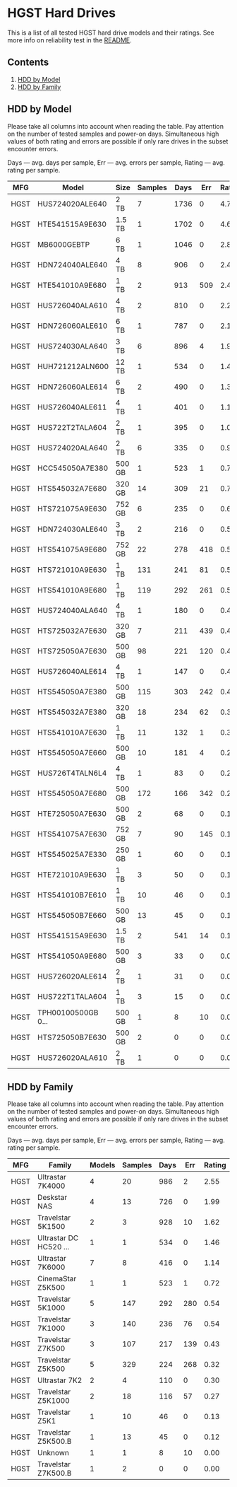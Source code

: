 HGST Hard Drives
================

This is a list of all tested HGST hard drive models and their ratings. See more
info on reliability test in the [README](https://github.com/linuxhw/SMART).

Contents
--------

1. [ HDD by Model  ](#hdd-by-model)
2. [ HDD by Family ](#hdd-by-family)

HDD by Model
------------

Please take all columns into account when reading the table. Pay attention on the
number of tested samples and power-on days. Simultaneous high values of both rating
and errors are possible if only rare drives in the subset encounter errors.

Days   — avg. days per sample,
Err    — avg. errors per sample,
Rating — avg. rating per sample.

| MFG       | Model              | Size   | Samples | Days  | Err   | Rating |
|-----------|--------------------|--------|---------|-------|-------|--------|
| HGST      | HUS724020ALE640    | 2 TB   | 7       | 1736  | 0     | 4.76   |
| HGST      | HTE541515A9E630    | 1.5 TB | 1       | 1702  | 0     | 4.66   |
| HGST      | MB6000GEBTP        | 6 TB   | 1       | 1046  | 0     | 2.87   |
| HGST      | HDN724040ALE640    | 4 TB   | 8       | 906   | 0     | 2.48   |
| HGST      | HTE541010A9E680    | 1 TB   | 2       | 913   | 509   | 2.43   |
| HGST      | HUS726040ALA610    | 4 TB   | 2       | 810   | 0     | 2.22   |
| HGST      | HDN726060ALE610    | 6 TB   | 1       | 787   | 0     | 2.16   |
| HGST      | HUS724030ALA640    | 3 TB   | 6       | 896   | 4     | 1.95   |
| HGST      | HUH721212ALN600    | 12 TB  | 1       | 534   | 0     | 1.46   |
| HGST      | HDN726060ALE614    | 6 TB   | 2       | 490   | 0     | 1.34   |
| HGST      | HUS726040ALE611    | 4 TB   | 1       | 401   | 0     | 1.10   |
| HGST      | HUS722T2TALA604    | 2 TB   | 1       | 395   | 0     | 1.08   |
| HGST      | HUS724020ALA640    | 2 TB   | 6       | 335   | 0     | 0.92   |
| HGST      | HCC545050A7E380    | 500 GB | 1       | 523   | 1     | 0.72   |
| HGST      | HTS545032A7E680    | 320 GB | 14      | 309   | 21    | 0.71   |
| HGST      | HTS721075A9E630    | 752 GB | 6       | 235   | 0     | 0.64   |
| HGST      | HDN724030ALE640    | 3 TB   | 2       | 216   | 0     | 0.59   |
| HGST      | HTS541075A9E680    | 752 GB | 22      | 278   | 418   | 0.56   |
| HGST      | HTS721010A9E630    | 1 TB   | 131     | 241   | 81    | 0.54   |
| HGST      | HTS541010A9E680    | 1 TB   | 119     | 292   | 261   | 0.52   |
| HGST      | HUS724040ALA640    | 4 TB   | 1       | 180   | 0     | 0.49   |
| HGST      | HTS725032A7E630    | 320 GB | 7       | 211   | 439   | 0.45   |
| HGST      | HTS725050A7E630    | 500 GB | 98      | 221   | 120   | 0.44   |
| HGST      | HUS726040ALE614    | 4 TB   | 1       | 147   | 0     | 0.40   |
| HGST      | HTS545050A7E380    | 500 GB | 115     | 303   | 242   | 0.40   |
| HGST      | HTS545032A7E380    | 320 GB | 18      | 234   | 62    | 0.37   |
| HGST      | HTS541010A7E630    | 1 TB   | 11      | 132   | 1     | 0.33   |
| HGST      | HTS545050A7E660    | 500 GB | 10      | 181   | 4     | 0.27   |
| HGST      | HUS726T4TALN6L4    | 4 TB   | 1       | 83    | 0     | 0.23   |
| HGST      | HTS545050A7E680    | 500 GB | 172     | 166   | 342   | 0.23   |
| HGST      | HTE725050A7E630    | 500 GB | 2       | 68    | 0     | 0.19   |
| HGST      | HTS541075A7E630    | 752 GB | 7       | 90    | 145   | 0.17   |
| HGST      | HTS545025A7E330    | 250 GB | 1       | 60    | 0     | 0.17   |
| HGST      | HTE721010A9E630    | 1 TB   | 3       | 50    | 0     | 0.14   |
| HGST      | HTS541010B7E610    | 1 TB   | 10      | 46    | 0     | 0.13   |
| HGST      | HTS545050B7E660    | 500 GB | 13      | 45    | 0     | 0.12   |
| HGST      | HTS541515A9E630    | 1.5 TB | 2       | 541   | 14    | 0.10   |
| HGST      | HTS541050A9E680    | 500 GB | 3       | 33    | 0     | 0.09   |
| HGST      | HUS726020ALE614    | 2 TB   | 1       | 31    | 0     | 0.09   |
| HGST      | HUS722T1TALA604    | 1 TB   | 3       | 15    | 0     | 0.04   |
| HGST      | TPH00100500GB 0... | 500 GB | 1       | 8     | 10    | 0.00   |
| HGST      | HTS725050B7E630    | 500 GB | 2       | 0     | 0     | 0.00   |
| HGST      | HUS726020ALA610    | 2 TB   | 1       | 0     | 0     | 0.00   |

HDD by Family
-------------

Please take all columns into account when reading the table. Pay attention on the
number of tested samples and power-on days. Simultaneous high values of both rating
and errors are possible if only rare drives in the subset encounter errors.

Days   — avg. days per sample,
Err    — avg. errors per sample,
Rating — avg. rating per sample.

| MFG       | Family                 | Models | Samples | Days  | Err   | Rating |
|-----------|------------------------|--------|---------|-------|-------|--------|
| HGST      | Ultrastar 7K4000       | 4      | 20      | 986   | 2     | 2.55   |
| HGST      | Deskstar NAS           | 4      | 13      | 726   | 0     | 1.99   |
| HGST      | Travelstar 5K1500      | 2      | 3       | 928   | 10    | 1.62   |
| HGST      | Ultrastar DC HC520 ... | 1      | 1       | 534   | 0     | 1.46   |
| HGST      | Ultrastar 7K6000       | 7      | 8       | 416   | 0     | 1.14   |
| HGST      | CinemaStar Z5K500      | 1      | 1       | 523   | 1     | 0.72   |
| HGST      | Travelstar 5K1000      | 5      | 147     | 292   | 280   | 0.54   |
| HGST      | Travelstar 7K1000      | 3      | 140     | 236   | 76    | 0.54   |
| HGST      | Travelstar Z7K500      | 3      | 107     | 217   | 139   | 0.43   |
| HGST      | Travelstar Z5K500      | 5      | 329     | 224   | 268   | 0.32   |
| HGST      | Ultrastar 7K2          | 2      | 4       | 110   | 0     | 0.30   |
| HGST      | Travelstar Z5K1000     | 2      | 18      | 116   | 57    | 0.27   |
| HGST      | Travelstar Z5K1        | 1      | 10      | 46    | 0     | 0.13   |
| HGST      | Travelstar Z5K500.B    | 1      | 13      | 45    | 0     | 0.12   |
| HGST      | Unknown                | 1      | 1       | 8     | 10    | 0.00   |
| HGST      | Travelstar Z7K500.B    | 1      | 2       | 0     | 0     | 0.00   |
